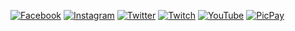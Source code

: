 [![Facebook](https://img.shields.io/badge/-Facebook-555859?style=flat-square&logo=Facebook&logoColor=white)](http://www.nuget.org/packages/TestaCache)
[![Instagram](https://img.shields.io/badge/-Instagram-555859?style=flat-square&logo=Instagram&logoColor=white)](https://www.instagram.com/acaciolima12/)
[![Twitter](https://img.shields.io/badge/-Twitter-555859?style=flat-square&logo=Twitter&logoColor=white)](https://twitter.com/limadeacacio)
[![Twitch](https://img.shields.io/badge/-Twitch-555859?style=flat-square&logo=Twitch&logoColor=white)](https://www.twitch.tv/limazia)
[![YouTube](https://img.shields.io/badge/-YouTube-555859?style=flat-square&logo=YouTube&logoColor=white)](https://www.youtube.com/channel/UC-5N5yRu4-YMCF-fYm5X6Vg)
[![PicPay]()](https://app.picpay.com/user/limazia)
